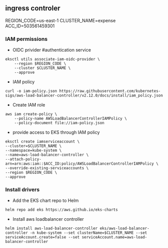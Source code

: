 ## ingress controler
REGION_CODE=us-east-1
CLUSTER_NAME=expense
ACC_ID=503561459301

### IAM permissions
* OIDC privider  #authentication service
```
eksctl utils associate-iam-oidc-provider \
    --region $REGION_CODE \
    --cluster $CLUSTER_NAME \
    --approve
```
* IAM policy
```
curl -o iam-policy.json https://raw.githubusercontent.com/kubernetes-sigs/aws-load-balancer-controller/v2.12.0/docs/install/iam_policy.json

```
* Create IAM role
```
aws iam create-policy \
    --policy-name AWSLoadBalancerControllerIAMPolicy \
    --policy-document file://iam-policy.json
```
* provide access to EKS through IAM policy
```
eksctl create iamserviceaccount \
--cluster=$CLUSTER_NAME \
--namespace=kube-system \
--name=aws-load-balancer-controller \
--attach-policy-arn=arn:aws:iam::$ACC_ID:policy/AWSLoadBalancerControllerIAMPolicy \
--override-existing-serviceaccounts \
--region $REGION_CODE \
--approve
```

### Install drivers

* Add the EKS chart repo to Helm
```
helm repo add eks https://aws.github.io/eks-charts
```

* Install aws loadbalancer controller
```
helm install aws-load-balancer-controller eks/aws-load-balancer-controller -n kube-system --set clusterName=$CLUSTER_NAME --set serviceAccount.create=false --set serviceAccount.name=aws-load-balancer-controller
```